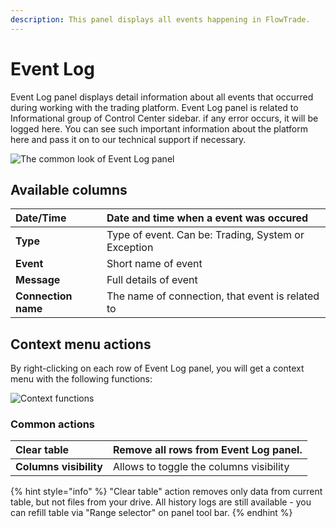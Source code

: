 ```yaml
---
description: This panel displays all events happening in FlowTrade.
---
```


# Event Log

Event Log panel displays detail information about all events that occurred during working with the trading platform. Event Log panel is related to Informational group of Control Center sidebar. if any error occurs, it will be logged here. You can see such important information about the platform here and pass it on to our technical support if necessary.

![The common look of Event Log panel](../.gitbook/assets/eventlog%20%281%29.png)

## Available columns

| **Date/Time** | Date and time when a event was occured |
| :--- | :--- |
| **Type** | Type of event. Can be: Trading, System or Exception |
| **Event** | Short name of event |
| **Message** | Full details of event |
| **Connection name** | The name of connection, that event is related to |

## Context menu actions

By right-clicking on each row of Event Log panel, you will get a context menu with the following functions:

![Context functions](../.gitbook/assets/eventlogcontextmenu.png)

### Common actions

| **Clear table** | Remove all rows from Event Log panel. |
| :--- | :--- |
| **Columns visibility** | Allows to toggle the columns visibility |

{% hint style="info" %}
"Clear table" action removes only data from current table, but not files from your drive. All history logs are still available - you can refill table via "Range selector" on panel tool bar. 
{% endhint %}



